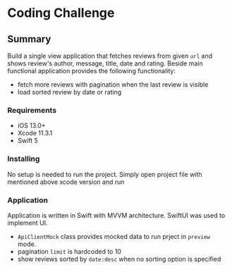# Coding Challenge

## Summary
Build a single view application that fetches reviews from given `url` and shows review's author, message, title, date and rating. Beside main functional application provides the following functionality:
- fetch more reviews with pagination when the last review is visible 
- load sorted review by date or rating

### Requirements
- iOS 13.0+
- Xcode 11.3.1
- Swift 5

### Installing
No setup is needed to run the project. Simply open project file with mentioned above xcode version and run

### Application
Application is written in Swift with MVVM architecture. SwiftUI was used to implement UI. 
- `ApiClientMock` class provides mocked data to run prject in `preview` mode. 
- pagination `limit` is hardcoded to 10
- show reviews sorted by `date:desc` when no sorting option is specified


